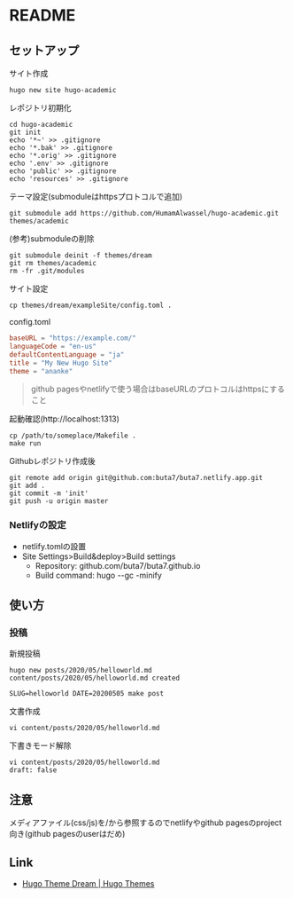 # README

## セットアップ

サイト作成

```shell
hugo new site hugo-academic
```

レポジトリ初期化

```shell
cd hugo-academic
git init
echo '*~' >> .gitignore
echo '*.bak' >> .gitignore
echo '*.orig' >> .gitignore
echo '.env' >> .gitignore
echo 'public' >> .gitignore
echo 'resources' >> .gitignore
```

テーマ設定(submoduleはhttpsプロトコルで追加)

```shell
git submodule add https://github.com/HumamAlwassel/hugo-academic.git themes/academic
```

(参考)submoduleの削除

```shell
git submodule deinit -f themes/dream
git rm themes/academic
rm -fr .git/modules
```

サイト設定

```shell
cp themes/dream/exampleSite/config.toml .
```

config.toml

```toml
baseURL = "https://example.com/"
languageCode = "en-us"
defaultContentLanguage = "ja"
title = "My New Hugo Site"
theme = "ananke"
```

> github pagesやnetlifyで使う場合はbaseURLのプロトコルはhttpsにすること

起動確認(http://localhost:1313)

```shell
cp /path/to/someplace/Makefile .
make run
```

Githubレポジトリ作成後

```shell
git remote add origin git@github.com:buta7/buta7.netlify.app.git
git add .
git commit -m 'init'
git push -u origin master
```
### Netlifyの設定

* netlify.tomlの設置
* Site Settings>Build&deploy>Build settings
    * Repository: github.com/buta7/buta7.github.io
    * Build command: hugo --gc -minify

## 使い方

### 投稿

新規投稿

```shell
hugo new posts/2020/05/helloworld.md
content/posts/2020/05/helloworld.md created
```

```shell
SLUG=helloworld DATE=20200505 make post
```

文書作成

```shell
vi content/posts/2020/05/helloworld.md
```


下書きモード解除

```shell
vi content/posts/2020/05/helloworld.md
draft: false
```

## 注意

メディアファイル(css/js)を/から参照するのでnetlifyやgithub pagesのproject向き(github pagesのuserはだめ)

## Link

* [Hugo Theme Dream \| Hugo Themes](https://themes.gohugo.io/hugo-theme-dream/)
